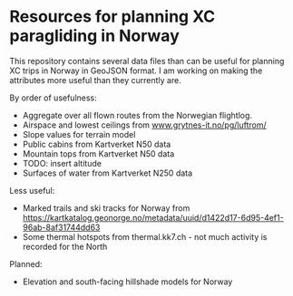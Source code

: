 # Resources for planning XC paragliding in Norway

This repository contains several data files than can be useful for planning XC trips in Norway in GeoJSON format.
I am working on making the attributes more useful than they currently are. 

By order of usefulness:

* Aggregate over all flown routes from the Norwegian flightlog.
* Airspace and lowest ceilings from www.grytnes-it.no/pg/luftrom/
* Slope values for terrain model
* Public cabins from Kartverket N50 data
* Mountain tops from Kartverket N50 data
 * TODO: insert altitude
* Surfaces of water from Kartverket N250 data
 
Less useful:

* Marked trails and ski tracks for Norway from https://kartkatalog.geonorge.no/metadata/uuid/d1422d17-6d95-4ef1-96ab-8af31744dd63
* Some thermal hotspots from thermal.kk7.ch - not much activity is recorded for the North

Planned:

* Elevation and south-facing hillshade models for Norway

